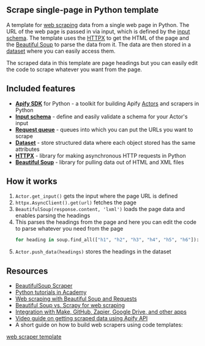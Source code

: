## Scrape single-page in Python template
<!-- This is an Apify template readme -->

A template for [web scraping](https://apify.com/web-scraping) data from a single web page in Python. The URL of the web page is passed in via input, which is defined by the [input schema](https://docs.apify.com/platform/actors/development/input-schema). The template uses the [HTTPX](https://www.python-httpx.org) to get the HTML of the page and the [Beautiful Soup](https://www.crummy.com/software/BeautifulSoup/bs4/doc/) to parse the data from it. The data are then stored in a [dataset](https://docs.apify.com/sdk/python/docs/concepts/storages#working-with-datasets) where you can easily access them.

The scraped data in this template are page headings but you can easily edit the code to scrape whatever you want from the page.

## Included features

- **[Apify SDK](https://docs.apify.com/sdk/python/)** for Python - a toolkit for building Apify [Actors](https://apify.com/actors) and scrapers in Python
- **[Input schema](https://docs.apify.com/platform/actors/development/input-schema)** - define and easily validate a schema for your Actor's input
- **[Request queue](https://docs.apify.com/sdk/python/docs/concepts/storages#working-with-request-queues)** - queues into which you can put the URLs you want to scrape
- **[Dataset](https://docs.apify.com/sdk/python/docs/concepts/storages#working-with-datasets)** - store structured data where each object stored has the same attributes
- **[HTTPX](https://www.python-httpx.org)** - library for making asynchronous HTTP requests in Python
- **[Beautiful Soup](https://www.crummy.com/software/BeautifulSoup/bs4/doc/)** - library for pulling data out of HTML and XML files

## How it works

1. `Actor.get_input()` gets the input where the page URL is defined
2. `httpx.AsyncClient().get(url)` fetches the page
3. `BeautifulSoup(response.content, 'lxml')` loads the page data and enables parsing the headings
4. This parses the headings from the page and here you can edit the code to parse whatever you need from the page
    ```python
    for heading in soup.find_all(["h1", "h2", "h3", "h4", "h5", "h6"]):
    ```
5. `Actor.push_data(headings)` stores the headings in the dataset

## Resources

- [BeautifulSoup Scraper](https://apify.com/apify/beautifulsoup-scraper)
- [Python tutorials in Academy](https://docs.apify.com/academy/python)
- [Web scraping with Beautiful Soup and Requests](https://blog.apify.com/web-scraping-with-beautiful-soup/)
- [Beautiful Soup vs. Scrapy for web scraping](https://blog.apify.com/beautiful-soup-vs-scrapy-web-scraping/)
- [Integration with Make, GitHub, Zapier, Google Drive, and other apps](https://apify.com/integrations)
- [Video guide on getting scraped data using Apify API](https://www.youtube.com/watch?v=ViYYDHSBAKM)
- A short guide on how to build web scrapers using code templates:

[web scraper template](https://www.youtube.com/watch?v=u-i-Korzf8w)
